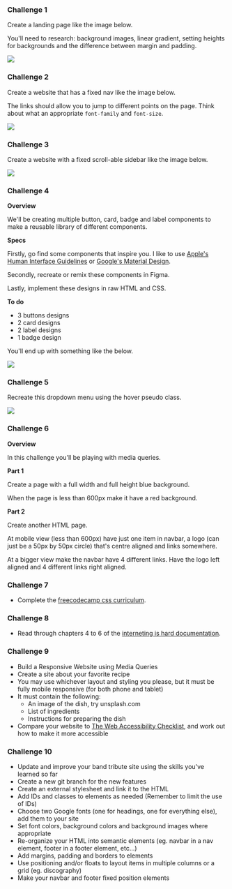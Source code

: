 ### Challenge 1

Create a landing page like the image below.

You'll need to research: background images, linear gradient, setting heights for backgrounds and the difference between margin and padding.

![](https://dl.dropboxusercontent.com/s/b0itdvgc0bobuv3/landing-page.png?dl=0)

### Challenge 2

Create a website that has a fixed nav like the image below. 

The links should allow you to jump to different points on the page. Think about what an appropriate `font-family` and `font-size`.

![](https://dl.dropboxusercontent.com/s/ex8s0rroexvub90/fixed-navbar.png?dl=0)

### Challenge 3

Create a website with a fixed scroll-able sidebar like the image below.

![](https://dl.dropboxusercontent.com/s/d95wn114bgkcfng/fixed-sidebar.png?dl=0)

### Challenge 4

**Overview**

We'll be creating multiple button, card, badge and label components to make a reusable library of different components.

**Specs**

Firstly, go find some components that inspire you. I like to use [Apple's Human Interface Guidelines](https://developer.apple.com/design/human-interface-guidelines/) or [Google's Material Design](https://material.io/design/).  

Secondly, recreate or remix these components in Figma.

Lastly, implement these designs in raw HTML and CSS.

**To do**
- 3 buttons designs
- 2 card designs
- 2 label designs
- 1 badge design 

You'll end up with something like the below.

![](https://dl.dropboxusercontent.com/s/rs4co9uk1a6drlr/components.png?dl=0)

### Challenge 5

Recreate this dropdown menu using the hover pseudo class.

![](https://media.giphy.com/media/bkhMA1ulLgR2u6BNQv/giphy.gif)

### Challenge 6

**Overview**

In this challenge you'll be playing with media queries.

**Part 1**

Create a page with a full width and full height blue background.

When the page is less than 600px make it have a red background.

**Part 2**

Create another HTML page.

At mobile view (less than 600px) have just one item in navbar, a logo (can just be a 50px by 50px circle) that's centre aligned and links somewhere.

At a bigger view make the navbar have 4 different links. Have the logo left aligned and 4 different links right aligned.

### Challenge 7
- Complete the [freecodecamp css curriculum](https://learn.freecodecamp.org/responsive-web-design/basic-css).

### Challenge 8
- Read through chapters 4 to 6 of the [interneting is hard documentation](https://internetingishard.com).

### Challenge 9
- Build a Responsive Website using Media Queries
- Create a site about your favorite recipe
- You may use whichever layout and styling you please, but it must be fully mobile responsive (for both phone and tablet)
- It must contain the following:
  - An image of the dish, try unsplash.com
  - List of ingredients
  - Instructions for preparing the dish
- Compare your website to [The Web Accessibility Checklist](https://a11yproject.com/checklist/), and work out how to make it more accessible

### Challenge 10
- Update and improve your band tribute site using the skills you've learned so far
- Create a new git branch for the new features
- Create an external stylesheet and link it to the HTML
- Add IDs and classes to elements as needed (Remember to limit the use of IDs)
- Choose two Google fonts (one for headings, one for everything else), add them to your site
- Set font colors, background colors and background images where appropriate
- Re-organize your HTML into semantic elements (eg. navbar in a nav element, footer in a footer element, etc...)
- Add margins, padding and borders to elements
- Use positioning and/or floats to layout items in multiple columns or a grid (eg. discography)
- Make your navbar and footer fixed position elements